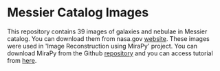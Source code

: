 # Messier Catalog Images
This repository contains 39 images of galaxies and nebulae in Messier catalog. You can download them from nasa.gov [website](https://www.nasa.gov/content/goddard/hubble-s-messier-catalog). These images were used in 'Image Reconstruction using MiraPy' project. You can download MiraPy from the Github [repository](https://github.com/mirapy-org/MiraPy) and you can access tutorial from [here](https://github.com/mirapy-org/tutorials).
